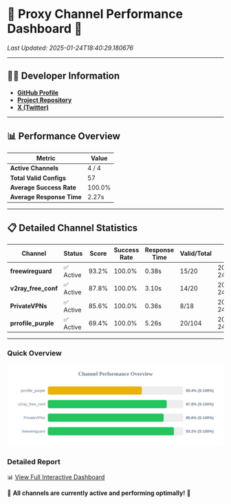# 🌟 Proxy Channel Performance Dashboard 🌟

_Last Updated: 2025-01-24T18:40:29.180676_

---

## 👩‍💻 Developer Information

- **[GitHub Profile](https://github.com/4n0nymou3)**  
- **[Project Repository](https://github.com/4n0nymou3/multi-proxy-config-fetcher)**  
- **[X (Twitter)](https://x.com/4n0nymou3)**  

---

## 📊 Performance Overview

| Metric                | Value       |
|-----------------------|-------------|
| **Active Channels**   | 4 / 4       |
| **Total Valid Configs** | 57          |
| **Average Success Rate** | 100.0%      |
| **Average Response Time** | 2.27s       |

---

## 📋 Detailed Channel Statistics

| Channel          | Status     | Score  | Success Rate | Response Time | Valid/Total | Last Success               |
|------------------|------------|--------|--------------|---------------|-------------|----------------------------|
| **freewireguard**  | ✅ Active  | 93.2%  | 100.0% | 0.38s         | 15/20       | 2025-01-24T18:40:29.179088 |
| **v2ray_free_conf**  | ✅ Active  | 87.8%  | 100.0% | 3.10s         | 14/20       | 2025-01-24T18:40:28.379122 |
| **PrivateVPNs**  | ✅ Active  | 85.6%  | 100.0% | 0.36s         | 8/18       | 2025-01-24T18:40:28.776994 |
| **prrofile_purple**  | ✅ Active  | 69.4%  | 100.0% | 5.26s         | 20/104       | 2025-01-24T18:40:25.239231 |

---

### Quick Overview
<div align="center">
  <a href="https://raw.githubusercontent.com/nullluser/NullRepo/refs/heads/main/assets/channel_stats_chart.svg">
    <img src="https://raw.githubusercontent.com/nullluser/NullRepo/refs/heads/main/assets/channel_stats_chart.svg" alt="Source Performance Statistics" width="800">
  </a>
</div>

### Detailed Report
📊 [View Full Interactive Dashboard](https://htmlpreview.github.io/?https://github.com/nullluser/NullRepo/blob/main/assets/performance_report.html)

🎉 **All channels are currently active and performing optimally!** 🎉
